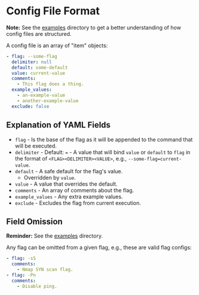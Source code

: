# Config File Format

**Note:** See the [examples](../examples/) directory to get a better understanding
of how config files are structured.

A config file is an array of "item" objects:

```yaml
- flag: --some-flag
  delimiter: null
  default: some-default
  value: current-value
  comments:
    - This flag does a thing.
  example_values:
    - an-example-value
    - another-example-value
  exclude: false
```

## Explanation of YAML Fields

- `flag` - Is the base of the flag as it will be appended
  to the command that will be executed.
- `delimiter` - Default: `=` - A value that will bind `value` or `default` to
  `flag` in the format of `<FLAG><DELIMITER><VALUE>`, e.g.,
  `--some-flag=current-value`.
- `default` - A safe default for the flag's value.
    - Overridden by `value`.
- `value` - A value that overrides the default.
- `comments` - An array of comments about the flag.
- `example_values` - Any extra example values.
- `exclude` - Excludes the flag from current execution.

## Field Omission

**Reminder:** See the [examples](../examples/) directory.

Any flag can be omitted from a given flag, e.g., these are valid flag configs:

```yaml
- flag: -sS
  comments:
    - Nmap SYN scan flag.
- flag: -Pn
  comments:
    - Disable ping.
```